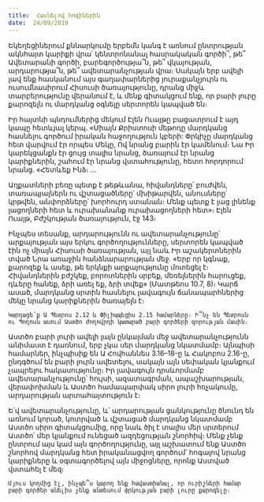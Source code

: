 ```yaml
---
title:  Հասնելով հոգիներին
date:  24/09/2019
---
```


Եկեղեցիներում քննարկումը երբեմն կանգ է առնում ընտրության ակնհայտ կարիքի վրա՝ կենտրոնանալ հասրակական գործի՞, թե՞ Ավետարանի գործի, բարեգործությա՞ն, թե՞ վկայության, արդարությա՞ն, թե՞ ավետարանչության վրա։ Սակայն երբ ավելի լավ ենք հասկանում այս գաղափարներից յուրաքանչյուրն ու ուսումնասիրում Հիսուսի ծառայությունը, դրանց միջև տարբերությունը վերանում է, և մենք գիտակցում ենք, որ բարի լուրը քարոզելն ու մարդկանց օգնելը սերտորեն կապված են։

Իր հայտնի պնդումներից մեկում Էլեն Ուայթը բացատրում է այդ կապը հետևյալ կերպ. «Միայն Քրիստոսի մեթոդը մարդկանց հասնելու գործում իրական հաջողություն կբերի: Փրկիչը մարդկանց հետ վարվում էր որպես Մեկը, Ով նրանց բարին էր կամենում։ Նա Իր կարեկցանքն էր ցույց տալիս նրանց, ծառայում էր նրանց կարիքներին, շահում էր նրանց վստահությունը, հետո հորդորում նրանց. «Հետևեք Ինձ։ …

Աղքատների բեռը պետք է թեթևանա, հիվանդները՝ բուժվեն, տառապյալներն ու վշտացածները՝ մխիթարվեն, անուսները՝ կրթվեն, անփորձները՝ խորհուրդ ստանան։ Մենք պետք է լաց լինենք լացողների հետ և ուրախանանք ուրախացողների հետ»։ Էլեն Ուայթ, Բժշկության ծառայություն, էջ 143։

Ինչպես տեսանք, արդարությունն ու ավետարանչությունը՝ արքայության այս երկու գործողությունները, սերտորեն կապված էին ոչ միայն Հիսուսի ծառայության, այլ նաև Իր աշակերտներին տված Նրա առաջին հանձնարարության մեջ. «Երբ որ կգնաք, քարոզեք և ասեք, թե երկնքի արքայությունը մոտեցել է։ Հիվանդներին բժշկեք, բորոտներին սրբեք, մեռելներին հարուցեք, դևերը հանեք, ձրի առել եք, ձրի տվեք» (Մատթեոս 10.7, 8)։ Կարճ ասած, մարդկանց սրտին հասնելու լավագույն ճանապարհներից մեկը նրանց կարիքներին ծառայելն է։

`Կարդացե՛ք Ա Պետրոս 2.12 և Փիլիպպեցիս 2.15 համարները։ Ի՞նչ են Պետրոսն ու Պողոսն ասում Աստծո ժողովրդի կատարած բարի գործերի զորության մասին։`

Աստծո բարի լուրի ավելի լայն ընկալման մեջ ավետարանչությունն անիմաստ է դառնում, երբ չկա սեր մարդկանց նկատմամբ։ Այնպիսի համարներ, ինչպիսիք են Ա Հովհաննես 3.16–18-ը և Հակոբոս 2.16-ը, ընդգծում են բարի լուրն ավետելու, սակայն այն սեփական կյանքում չապրելու հակասությունը։ Իր լավագույն դրսևորմամբ ավետարանչությունը՝ հույսի, ազատագրման, ապաշխարության, վերափոխման և Աստծո համապարփակ սիրո լուրի հռչակումը, արդարության արտահայտություն է։

Ե՛վ ավետարանչությունը, և՛ արդարության ցանկությունը ծնունդ են առնում կորած, կոտրված և վշտացած մարդկանց նկատմամբ Աստծո սիրո գիտակցումից, որը նաև ծիլ է տալիս մեր սրտերում Աստծո՝ մեր կյանքում ունեցած ազդեցության շնորհիվ։ Մենք չենք ընտրում այս կամ այն գործողությունը, այլ աշխատում ենք Աստծո շնորհով մարդկանց հետ իրականացվող գործում՝ հոգալով նրանց կարիքները և օգտագործելով այն միջոցները, որոնք Աստված վստահել է մեզ։

`Մյուս կողմից էլ, ինչպե՞ս կարող ենք հավաստիանալ, որ ուրիշների համար բարի գործեր անելիս չենք անտեսում փրկության բարի լուրը քարոզելը։`